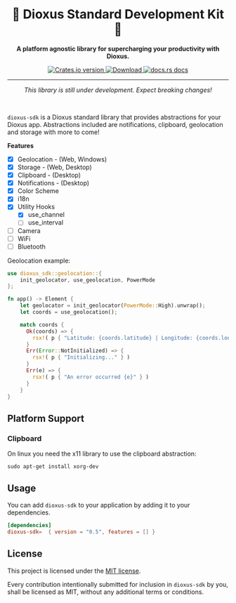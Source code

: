 <div align="center">
  <h1>🧰 Dioxus Standard Development Kit 🚀</h1>
  <p><strong>A platform agnostic library for supercharging your productivity with Dioxus.</strong></p>
</div>

<div align="center">
  <!-- Crates version -->
  <a href="https://crates.io/crates/dioxus-sdk">
    <img src="https://img.shields.io/crates/v/dioxus-sdk.svg?style=flat-square"
    alt="Crates.io version" />
  </a>
  <!-- Downloads -->
  <a href="https://crates.io/crates/dioxus-sdk">
    <img src="https://img.shields.io/crates/d/dioxus-sdk.svg?style=flat-square"
      alt="Download" />
  </a>
  <!-- docs -->
  <a href="https://docs.rs/dioxus-sdk">
    <img src="https://img.shields.io/badge/docs-latest-blue.svg?style=flat-square"
      alt="docs.rs docs" />
  </a>
</div>

-----

<p align="center"><i>This library is still under development. Expect breaking changes!</i></p>
<br/>

`dioxus-sdk` is a Dioxus standard library that provides abstractions for your Dioxus app. Abstractions included are notifications, clipboard, geolocation and storage with more to come!

**Features**
- [x] Geolocation - (Web, Windows)
- [x] Storage - (Web, Desktop)
- [x] Clipboard - (Desktop)
- [x] Notifications - (Desktop)
- [x] Color Scheme
- [x] i18n
- [x] Utility Hooks 
  - [x] use_channel
  - [ ] use_interval
- [ ] Camera
- [ ] WiFi
- [ ] Bluetooth

Geolocation example:

```rust
use dioxus_sdk::geolocation::{
    init_geolocator, use_geolocation, PowerMode
};

fn app() -> Element {
    let geolocator = init_geolocator(PowerMode::High).unwrap();
    let coords = use_geolocation();

    match coords {
      Ok(coords) => {
        rsx!( p { "Latitude: {coords.latitude} | Longitude: {coords.longitude}" } )
      }
      Err(Error::NotInitialized) => {
        rsx!( p { "Initializing..." } )
      }
      Err(e) => {
        rsx!( p { "An error occurred {e}" } )
      }
    }
}
```

## Platform Support
### Clipboard

On linux you need the x11 library to use the clipboard abstraction:
```
sudo apt-get install xorg-dev
```

## Usage
You can add `dioxus-sdk` to your application by adding it to your dependencies.
```toml
[dependencies]
dioxus-sdk=  { version = "0.5", features = [] }
```

## License
This project is licensed under the [MIT license].

[mit license]: ./LICENSE

Every contribution intentionally submitted for inclusion in `dioxus-sdk` by you, shall be licensed as MIT, without any additional terms or conditions.
